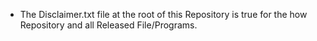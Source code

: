 - The Disclaimer.txt file at the root of this Repository is true for the how Repository and all Released File/Programs.
